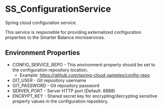 # SS_ConfigurationService
Spring cloud configuration service.

This service is responsible for providing externalized configuration properties to the Smarter Balance microservices.

## Environment Properties
* CONFIG_SERVICE_REPO - This environment property should be set to the configuration repository location.
    * Example: https://github.com/spring-cloud-samples/config-repo
* GIT_USER - Git repository username
* GIT_PASSWORD - Git repository password
* SERVER_PORT - Server HTTP port (Default: 8888)
* ENCRYPT_KEY - Shared secret key for encrypting/decrypting sensitive property values in the configuration repository.